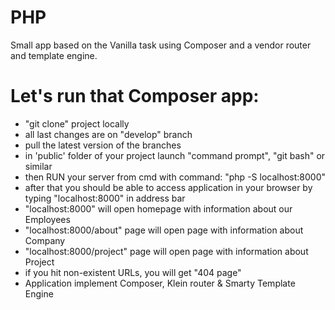 # PHP
Small app based on the Vanilla task using Composer and a vendor router and template engine.
# Let's run that Composer app:

- "git clone" project locally
- all last changes are on "develop" branch
- pull the latest version of the branches
- in 'public' folder of your project launch "command prompt", "git bash" or similar
- then RUN your server from cmd with command: "php -S localhost:8000"
- after that you should be able to access application in your browser by typing "localhost:8000" in address bar
- "localhost:8000" will open homepage with information about our Employees
- "localhost:8000/about" page will open page with information about Company
- "localhost:8000/project" page will open page with information about Project
- if you hit non-existent URLs, you will get "404 page"
- Application implement Composer, Klein router & Smarty Template Engine
